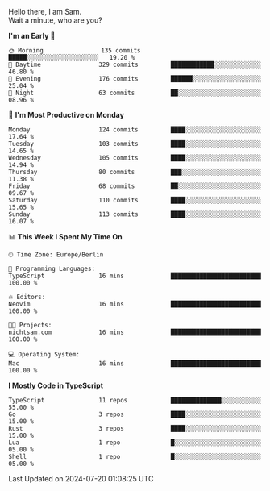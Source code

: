 Hello there, I am Sam.  
Wait a minute, who are you?
  
<!--START_SECTION:waka-->
**I'm an Early 🐤** 

```text
🌞 Morning                135 commits         █████░░░░░░░░░░░░░░░░░░░░   19.20 % 
🌆 Daytime                329 commits         ████████████░░░░░░░░░░░░░   46.80 % 
🌃 Evening                176 commits         ██████░░░░░░░░░░░░░░░░░░░   25.04 % 
🌙 Night                  63 commits          ██░░░░░░░░░░░░░░░░░░░░░░░   08.96 % 
```
📅 **I'm Most Productive on Monday** 

```text
Monday                   124 commits         ████░░░░░░░░░░░░░░░░░░░░░   17.64 % 
Tuesday                  103 commits         ████░░░░░░░░░░░░░░░░░░░░░   14.65 % 
Wednesday                105 commits         ████░░░░░░░░░░░░░░░░░░░░░   14.94 % 
Thursday                 80 commits          ███░░░░░░░░░░░░░░░░░░░░░░   11.38 % 
Friday                   68 commits          ██░░░░░░░░░░░░░░░░░░░░░░░   09.67 % 
Saturday                 110 commits         ████░░░░░░░░░░░░░░░░░░░░░   15.65 % 
Sunday                   113 commits         ████░░░░░░░░░░░░░░░░░░░░░   16.07 % 
```


📊 **This Week I Spent My Time On** 

```text
🕑︎ Time Zone: Europe/Berlin

💬 Programming Languages: 
TypeScript               16 mins             █████████████████████████   100.00 % 

🔥 Editors: 
Neovim                   16 mins             █████████████████████████   100.00 % 

🐱‍💻 Projects: 
nichtsam.com             16 mins             █████████████████████████   100.00 % 

💻 Operating System: 
Mac                      16 mins             █████████████████████████   100.00 % 
```

**I Mostly Code in TypeScript** 

```text
TypeScript               11 repos            ██████████████░░░░░░░░░░░   55.00 % 
Go                       3 repos             ████░░░░░░░░░░░░░░░░░░░░░   15.00 % 
Rust                     3 repos             ████░░░░░░░░░░░░░░░░░░░░░   15.00 % 
Lua                      1 repo              █░░░░░░░░░░░░░░░░░░░░░░░░   05.00 % 
Shell                    1 repo              █░░░░░░░░░░░░░░░░░░░░░░░░   05.00 % 
```




 Last Updated on 2024-07-20 01:08:25 UTC
<!--END_SECTION:waka-->
